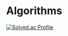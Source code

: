 # Algorithms




[![Solved.ac Profile](http://mazassumnida.wtf/api/v2/generate_badge?boj=xxubin04)](https://solved.ac/xxubin04)<br/>



